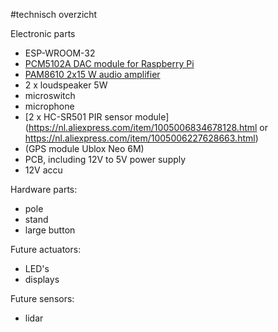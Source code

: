 #technisch overzicht

Electronic parts
- ESP-WROOM-32
- [PCM5102A DAC module for Raspberry Pi](https://www.otronic.nl/nl/wcmcu-5102-module-stereo-dac-digitaal-naar-analoog.html)
- [PAM8610 2x15 W audio amplifier](https://nl.aliexpress.com/item/1005006493004179.html)
- 2 x loudspeaker 5W
- microswitch
- microphone
- [2 x HC-SR501 PIR sensor module](https://nl.aliexpress.com/item/1005006834678128.html or https://nl.aliexpress.com/item/1005006227628663.html)
- (GPS module Ublox Neo 6M)
- PCB, including 12V to 5V power supply
- 12V accu

Hardware parts:
- pole
- stand
- large button

Future actuators:
- LED's
- displays

Future sensors:
- lidar

